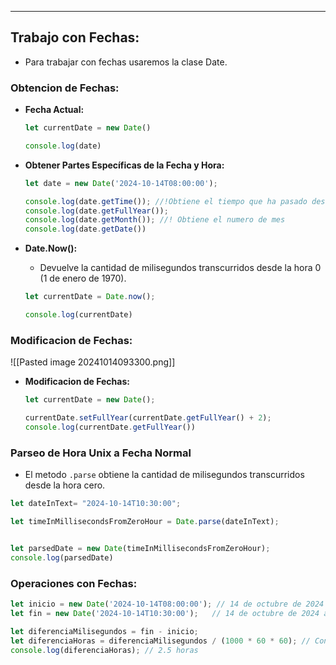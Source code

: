 
---
## Trabajo con Fechas:
- Para trabajar con fechas usaremos la clase Date.

### Obtencion de Fechas:
- **Fecha Actual:**
	```js
	let currentDate = new Date()
	
	console.log(date)
	```

- **Obtener Partes Específicas de la Fecha y Hora:**
	```js
	let date = new Date('2024-10-14T08:00:00');

	console.log(date.getTime()); //!Obtiene el tiempo que ha pasado desde la hora 0
	console.log(date.getFullYear()); 
	console.log(date.getMonth()); //! Obtiene el numero de mes
	console.log(date.getDate())
	```


- **Date.Now():**
	- Devuelve la cantidad de milisegundos transcurridos desde la hora 0 (1 de enero de 1970).

	```js
	let currentDate = Date.now();

	console.log(currentDate)
	```

### Modificacion de Fechas:

![[Pasted image 20241014093300.png]]

- **Modificacion de Fechas:**
	
	```js
	let currentDate = new Date();
	
	currentDate.setFullYear(currentDate.getFullYear() + 2);
	console.log(currentDate.getFullYear())
	```

### Parseo de Hora Unix a Fecha Normal
- El metodo `.parse` obtiene la cantidad de milisegundos transcurridos desde la hora cero.

```js
let dateInText= "2024-10-14T10:30:00";

let timeInMillisecondsFromZeroHour = Date.parse(dateInText);


let parsedDate = new Date(timeInMillisecondsFromZeroHour);
console.log(parsedDate)
```


### Operaciones con Fechas:
```js
let inicio = new Date('2024-10-14T08:00:00'); // 14 de octubre de 2024 a las 8:00 AM
let fin = new Date('2024-10-14T10:30:00');   // 14 de octubre de 2024 a las 10:30 AM

let diferenciaMilisegundos = fin - inicio;
let diferenciaHoras = diferenciaMilisegundos / (1000 * 60 * 60); // Convertir de ms a horas
console.log(diferenciaHoras); // 2.5 horas
```
